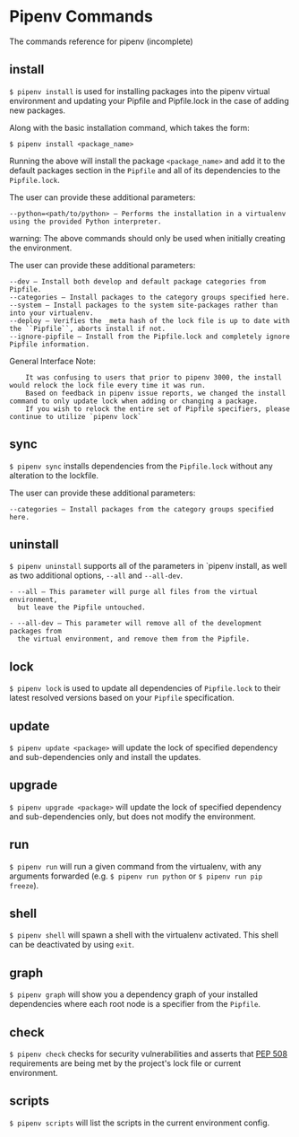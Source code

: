 # Pipenv Commands

The commands reference for pipenv (incomplete)

## install

``$ pipenv install`` is used for installing packages into the pipenv virtual environment
and updating your Pipfile and Pipfile.lock in the case of adding new packages.

Along with the basic installation command, which takes the form:

    $ pipenv install <package_name>

Running the above will install the package `<package_name>` and add it to the default packages section in the `Pipfile` and all of its dependencies to the `Pipfile.lock`.

The user can provide these additional parameters:

    --python=<path/to/python> — Performs the installation in a virtualenv using the provided Python interpreter.
warning: The above commands should only be used when initially creating the environment.

The user can provide these additional parameters:

    --dev — Install both develop and default package categories from Pipfile.
    --categories — Install packages to the category groups specified here.
    --system — Install packages to the system site-packages rather than into your virtualenv.
    --deploy — Verifies the _meta hash of the lock file is up to date with the ``Pipfile``, aborts install if not.
    --ignore-pipfile — Install from the Pipfile.lock and completely ignore Pipfile information.

General Interface Note:
```{note}
    It was confusing to users that prior to pipenv 3000, the install would relock the lock file every time it was run.
    Based on feedback in pipenv issue reports, we changed the install command to only update lock when adding or changing a package.
    If you wish to relock the entire set of Pipfile specifiers, please continue to utilize `pipenv lock`
```

## sync
``$ pipenv sync`` installs dependencies from the ``Pipfile.lock`` without any alteration to the lockfile.

The user can provide these additional parameters:

    --categories — Install packages from the category groups specified here.

## uninstall

``$ pipenv uninstall`` supports all of the parameters in `pipenv install, as well as two additional options,
``--all`` and ``--all-dev``.

    - --all — This parameter will purge all files from the virtual environment,
      but leave the Pipfile untouched.

    - --all-dev — This parameter will remove all of the development packages from
      the virtual environment, and remove them from the Pipfile.


## lock

``$ pipenv lock`` is used to update all dependencies of ``Pipfile.lock`` to their latest resolved versions based on your ``Pipfile`` specification.

## update

``$ pipenv update <package>`` will update the lock of specified dependency and sub-dependencies only and install the updates.


## upgrade

``$ pipenv upgrade <package>`` will update the lock of specified dependency and sub-dependencies only, but does not modify the environment.

## run

``$ pipenv run`` will run a given command from the virtualenv, with any arguments forwarded (e.g. ``$ pipenv run python`` or ``$ pipenv run pip freeze``).

## shell

``$ pipenv shell`` will spawn a shell with the virtualenv activated. This shell can be deactivated by using ``exit``.

## graph
``$ pipenv graph`` will show you a dependency graph of your installed dependencies where each root node is a specifier from the ``Pipfile``.

## check

``$ pipenv check`` checks for security vulnerabilities and asserts that [PEP 508](https://www.python.org/dev/peps/pep-0508/) requirements are being met by the project's lock file or current environment.


## scripts
``$ pipenv scripts`` will list the scripts in the current environment config.
